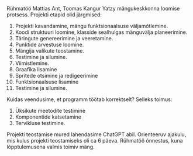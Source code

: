 Rühmatöö Mattias Ant, Toomas Kangur
Yatzy mängukeskkonna loomise protsess. 
Projekti etapid olid järgmised:
1.	Projekti kavandamine, mängu funktsionaalsuse väljamõtlemine.
2.	Koodi struktuuri loomine, klasside sealhulgas mänguvälja planeerimine.
3.	Täringute genereerimine ja veeretamine.
4.	Punktide arvestuse loomine.
5.	Mängija valikute teostamine.
6.	Testimine ja silumine.
7.	Viimistlemine.
8.	Graafika lisamine
9.	Spritede otsimine ja redigeerimine
10.	Funktsionaalsuse lisamine
11.	Testimine ja silumine.
    
Kuidas veendusime, et programm töötab korrektselt? Selleks toimus:
1. Üksikute meetodite testimine
2. Komponentide katsetamine
3. Tervikluse testimine.
   
Projekti teostamise mured lahendasime ChatGPT abil.
Orienteeruv ajakulu, mis kulus projekti teostamiseks oli ca 6 päeva.
Rühmatöö õnnestus, kuna lõpptulemusena valmis toimiv mäng.
